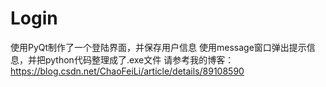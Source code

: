 # Login
使用PyQt制作了一个登陆界面，并保存用户信息
使用message窗口弹出提示信息，并把python代码整理成了.exe文件
请参考我的博客：https://blog.csdn.net/ChaoFeiLi/article/details/89108590
